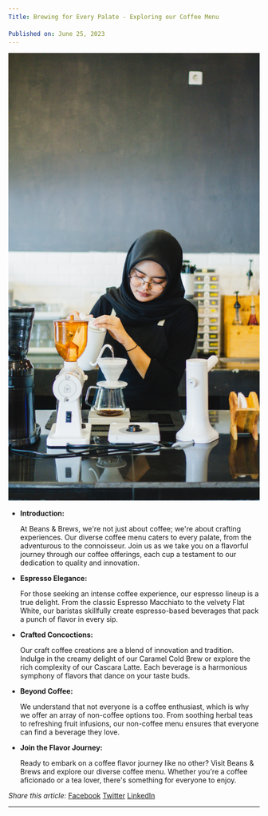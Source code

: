 ```yaml
---
Title: Brewing for Every Palate - Exploring our Coffee Menu

Published on: June 25, 2023
---
```



![Coffee Blending](../public/images/coffeeblend.jpg)

- **Introduction:**

    At Beans & Brews, we're not just about coffee; we're about crafting experiences. Our diverse coffee menu caters to every palate, from the adventurous to the connoisseur. Join us as we take you on a flavorful journey through our coffee offerings, each cup a testament to our dedication to quality and innovation.

- **Espresso Elegance:**

    For those seeking an intense coffee experience, our espresso lineup is a true delight. From the classic Espresso Macchiato to the velvety Flat White, our baristas skillfully create espresso-based beverages that pack a punch of flavor in every sip.

- **Crafted Concoctions:**

    Our craft coffee creations are a blend of innovation and tradition. Indulge in the creamy delight of our Caramel Cold Brew or explore the rich complexity of our Cascara Latte. Each beverage is a harmonious symphony of flavors that dance on your taste buds.

- **Beyond Coffee:**

    We understand that not everyone is a coffee enthusiast, which is why we offer an array of non-coffee options too. From soothing herbal teas to refreshing fruit infusions, our non-coffee menu ensures that everyone can find a beverage they love.

- **Join the Flavor Journey:**

    Ready to embark on a coffee flavor journey like no other? Visit Beans & Brews and explore our diverse coffee menu. Whether you're a coffee aficionado or a tea lover, there's something for everyone to enjoy.

*Share this article:*
[Facebook](https://www.facebook.com/share?url=article-url)
[Twitter](https://twitter.com/share?url=article-url)
[LinkedIn](https://www.linkedin.com/shareArticle?url=article-url)

---

